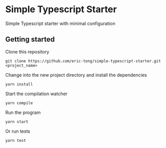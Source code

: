 # Simple Typescript Starter
Simple Typescript starter with minimal configuration

## Getting started
Clone this repository
```
git clone https://github.com/eric-tong/simple-typescript-starter.git <project_name>
```
Change into the new project directory and install the dependencies
```
yarn install
```
Start the compilation watcher
```
yarn compile
```
Run the program
```
yarn start
```
Or run tests
```
yarn test
```
